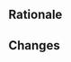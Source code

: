 ## Rationale

[//]: # (Briefly explain the reason behind this change.)

<!--
Issue: [Title](link) or #123 for Github issues.
-->

## Changes

[//]: # (Summarize what has changed.)
